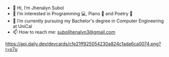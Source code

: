 - 👋 Hi, I’m Jhenalyn Subol 
- 👀 I’m interested in Programming 💻, Piano 🎹 and Poetry 📝
- 🌱 I’m currently pursuing my Bachelor's degree in Computer Engineering at UniCal
- 📫 How to reach me: suboljhenalyn3@gmail.com

https://api.daily.dev/devcards/cfe21ff925054230a824c1ada6ca0074.png?r=x7u

<!---
jhenals/jhenals is a ✨ special ✨ repository because its `README.md` (this file) appears on your GitHub profile.
You can click the Preview link to take a look at your changes.
--->
